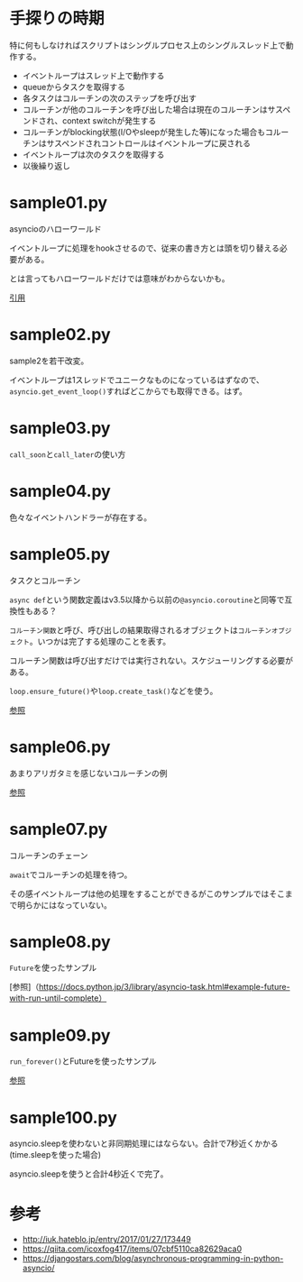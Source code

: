 # 手探りの時期

特に何もしなければスクリプトはシングルプロセス上のシングルスレッド上で動作する。

- イベントループはスレッド上で動作する
- queueからタスクを取得する
- 各タスクはコルーチンの次のステップを呼び出す
- コルーチンが他のコルーチンを呼び出した場合は現在のコルーチンはサスペンドされ、context switchが発生する
- コルーチンがblocking状態(I/Oやsleepが発生した等)になった場合もコルーチンはサスペンドされコントロールはイベントループに戻される
- イベントループは次のタスクを取得する
- 以後繰り返し

# sample01.py

asyncioのハローワールド

イベントループに処理をhookさせるので、従来の書き方とは頭を切り替える必要がある。

とは言ってもハローワールドだけでは意味がわからないかも。

[引用](https://docs.python.jp/3/library/asyncio-eventloop.html#hello-world-with-call-soon)

# sample02.py

sample2を若干改変。

イベントループは1スレッドでユニークなものになっているはずなので、`asyncio.get_event_loop()`すればどこからでも取得できる。はず。

# sample03.py

`call_soon`と`call_later`の使い方

# sample04.py

色々なイベントハンドラーが存在する。

# sample05.py

タスクとコルーチン

`async def`という関数定義はv3.5以降から以前の`@asyncio.coroutine`と同等で互換性もある？

`コルーチン関数`と呼び、呼び出しの結果取得されるオブジェクトは`コルーチンオブジェクト`。いつかは完了する処理のことを表す。

コルーチン関数は呼び出すだけでは実行されない。スケジューリングする必要がある。

`loop.ensure_future()`や`loop.create_task()`などを使う。

[参照](https://docs.python.jp/3/library/asyncio-task.html#example-hello-world-coroutine)

# sample06.py

あまりアリガタミを感じないコルーチンの例

[参照](https://docs.python.jp/3/library/asyncio-task.html#example-coroutine-displaying-the-current-date)

# sample07.py

コルーチンのチェーン

`await`でコルーチンの処理を待つ。

その感イベントループは他の処理をすることができるがこのサンプルではそこまで明らかにはなっていない。

# sample08.py

`Future`を使ったサンプル

[参照]（https://docs.python.jp/3/library/asyncio-task.html#example-future-with-run-until-complete）

# sample09.py

`run_forever()`とFutureを使ったサンプル

[参照](https://docs.python.jp/3/library/asyncio-task.html#example-future-with-run-until-complete)

# sample100.py

asyncio.sleepを使わないと非同期処理にはならない。合計で7秒近くかかる(time.sleepを使った場合)

asyncio.sleepを使うと合計4秒近くで完了。


# 参考

- http://iuk.hateblo.jp/entry/2017/01/27/173449
- https://qiita.com/icoxfog417/items/07cbf5110ca82629aca0
- https://djangostars.com/blog/asynchronous-programming-in-python-asyncio/

